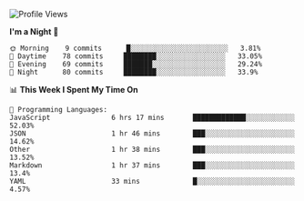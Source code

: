 <!--START_SECTION:waka-->
![Profile Views](http://img.shields.io/badge/Profile%20Views-0-blue)

**I'm a Night 🦉** 

```text
🌞 Morning    9 commits      █░░░░░░░░░░░░░░░░░░░░░░░░   3.81% 
🌆 Daytime    78 commits     ████████░░░░░░░░░░░░░░░░░   33.05% 
🌃 Evening    69 commits     ███████░░░░░░░░░░░░░░░░░░   29.24% 
🌙 Night      80 commits     ████████░░░░░░░░░░░░░░░░░   33.9%

```


📊 **This Week I Spent My Time On** 

```text
💬 Programming Languages: 
JavaScript               6 hrs 17 mins       █████████████░░░░░░░░░░░░   52.03% 
JSON                     1 hr 46 mins        ███░░░░░░░░░░░░░░░░░░░░░░   14.62% 
Other                    1 hr 38 mins        ███░░░░░░░░░░░░░░░░░░░░░░   13.52% 
Markdown                 1 hr 37 mins        ███░░░░░░░░░░░░░░░░░░░░░░   13.4% 
YAML                     33 mins             █░░░░░░░░░░░░░░░░░░░░░░░░   4.57%

```


<!--END_SECTION:waka-->
